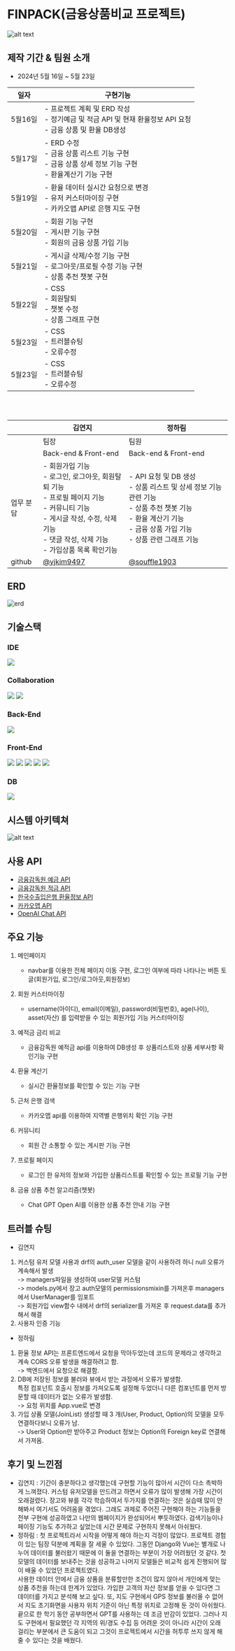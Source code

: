 # FINPACK(금융상품비교 프로젝트)
![alt text](image-1.png)
## 제작 기간 & 팀원 소개
- 2024년 5월 16일 ~ 5월 23일

|일자|구현기능|
|------|---|
|5월16일| - 프로젝트 계획 및 ERD 작성<br>- 정기예금 및 적금 API 및 현재 환율정보 API 요청<br>- 금융 상품 및 환율 DB생성|
|5월17일| - ERD 수정<br>- 금융 상품 리스트 기능 구현<br>- 금융 상품 상세 정보 기능 구현<br>- 환율계산기 기능 구현|
|5월19일| - 환율 데이터 실시간 요청으로 변경<br>- 유저 커스터마이징 구현<br>- 카카오맵 API로 은행 지도 구현|
|5월20일| - 회원 기능 구현<br>- 게시판 기능 구현<br>- 회원의 금융 상품 가입 기능|
|5월21일| - 게시글 삭제/수정 기능 구현<br>- 로그아웃/프로필 수정 기능 구현<br>- 상품 추천 챗봇 구현|
|5월22일|- CSS<br>- 회원탈퇴<br>- 챗봇 수정 <br>- 상품 그래프 구현|
|5월23일|- CSS<br>- 트러블슈팅<br>- 오류수정|
|5월23일|- CSS<br>- 트러블슈팅<br>- 오류수정|
<br>

<br>


||김연지|정하림|
|------|---|---|
||팀장|팀원|
||Back-end & Front-end|Back-end & Front-end|
|업무 분담|- 회원가입 기능<br>- 로그인, 로그아웃, 회원탈퇴 기능<br>- 프로필 페이지 기능<br>- 커뮤니티 기능<br>- 게시글 작성, 수정, 삭제 기능<br>- 댓글 작성, 삭제 기능<br>- 가입상품 목록 확인기능|- API 요청 및 DB 생성<br>- 상품 리스트 및 상세 정보 기능 관련 기능<br>- 상품 추천 챗봇 기능 <br>- 환율 계산기 기능<br>- 금융 상품 가입 기능 <br>- 상품 관련 그래프 기능|
|github|[@yjkim9497](https://github.com/yjkim9497/KIMYEONJI)|[@souffle1903](https://github.com/souffle1903/ChungHalim)|


## ERD
![erd](./ERD.png)

## 기술스택
### IDE
<img src="https://img.shields.io/badge/Visual Studio Code-007ACC?style=for-the-badge&logo=Visual Studio Code&logoColor=white">

### Collaboration
<img src="https://img.shields.io/badge/GitLab-FC6D26?style=for-the-badge&logo=GitLab&logoColor=white">
<img src="https://img.shields.io/badge/github-181717?style=for-the-badge&logo=github&logoColor=white">

### Back-End
<img src="https://img.shields.io/badge/django-092E20?style=for-the-badge&logo=django&logoColor=white">

### Front-End
<img src="https://img.shields.io/badge/html5-E34F26?style=for-the-badge&logo=html5&logoColor=white">
<img src="https://img.shields.io/badge/css-1572B6?style=for-the-badge&logo=css3&logoColor=white">
<img src="https://img.shields.io/badge/vue.js-4FC08D?style=for-the-badge&logo=vue.js&logoColor=white">
<img src="https://img.shields.io/badge/bootstrap-7952B3?style=for-the-badge&logo=bootstrap&logoColor=white">
<img src="https://img.shields.io/badge/Chart.js-FF6384?style=for-the-badge&logo=Chart.js&logoColor=white">


### DB
<img src="https://img.shields.io/badge/SQLite-003B57?style=for-the-badge&logo=SQLite&logoColor=white">

## 시스템 아키텍쳐
![alt text](image.png)

## 사용 API
- [금융감독원 예금 API](https://finlife.fss.or.kr/finlife/api/fdrmDpstApi/list.do?menuNo=700052)
- [금융감독원 적금 API](https://finlife.fss.or.kr/finlife/api/fdrmEntyApi/list.do?menuNo=700053)
- [한국수출입은행 환율정보 API](https://www.koreaexim.go.kr/ir/HPHKIR020M01?apino=2&viewtype=C&searchselect=&searchword=)
- [카카오맵 API](https://apis.map.kakao.com/web/)
- [OpenAI Chat API](https://platform.openai.com/overview)

## 주요 기능
1. 메인페이지
    - navbar를 이용한 전체 페이지 이동 구현, 로그인 여부에 따라 나타나는 버튼 토글(회원가입, 로그인/로그아웃,회원정보)
    
2. 회원 커스터마이징
    - username(아이디), email(이메일), password(비밀번호), age(나이), asset(자산) 를 입력받을 수 있는 회원가입 기능 커스터마이징
3. 예적금 금리 비교
    - 금융감독원 예적금 api를 이용하여 DB생성 후 상품리스트와 상품 세부사항 확인기능 구현
4. 환율 계산기
    - 실시간 환율정보를 확인할 수 있는 기능 구현
5. 근처 은행 검색
    - 카카오맵 api를 이용하여 지역별 은행위치 확인 기능 구현
6. 커뮤니티
    - 회원 간 소통할 수 있는 게시판 기능 구현
7. 프로필 페이지
    - 로그인 한 유저의 정보와 가입한 상품리스트를 확인할 수 있는 프로필 기능 구현
8. 금융 상품 추천 알고리즘(챗봇)
    - Chat GPT Open AI를 이용한 상품 추천 안내 기능 구현

## 트러블 슈팅
- 김연지
1. 커스텀 유저 모델 사용과 drf의 auth_user 모델을 같이 사용하려 하니 null 오류가 계속해서 발생   
 -> managers파일을 생성하여 user모델 커스텀   
 -> models.py에서 장고 auth모델의 permissionsmixin를 가져온후 managers에서 UserManager를 임포트   
 -> 회원가입 view함수 내에서 drf의 serializer를 가져온 후 request.data를 추가해서 해결
 2. 사용자 인증 기능   
- 정하림
1. 환율 정보 API는 프론트엔드에서 요청을 막아두었는데 코드의 문제라고 생각하고 계속 CORS 오류 발생을 해결하려고 함.<br>-> 백엔드에서 요청으로 해결함.
 2. DB에 저장된 정보를 불러와 뷰에서 받는 과정에서 오류가 발생함.<br> 특정 컴포넌트 호출시 정보를 가져오도록 설정해 두었더니 다른 컴포넌트를 먼저 방문할 때 데이터가 없는 오류가 발생함.<br>-> 요청 위치를 App.vue로 변경
 3. 가입 상품 모델(JoinList) 생성할 때 3 개(User, Product, Option)의 모델을 모두 연결하다보니 오류가 남.<br>-> User와 Option만 받아주고 Product 정보는 Option의 Foreign key로 연결해서 가져옴. 

 ## 후기 및 느낀점
 - 김연지 : 기간이 충분하다고 생각했는데 구현할 기능이 많아서 시간이 다소 촉박하게 느껴졌다. 커스텀 유저모델을 만드려고 하면서 오류가 많이 발생해 가장 시간이 오래걸렸다. 장고와 뷰를 각각 학습하여서 두가지를 연결하는 것은 실습때 많이 안해봐서 여기서도 어려움을 겪었다. 그래도 과제로 주어진 구현해야 하는 기능들을 전부 구현에 성공하였고 나만의 웹페이지가 완성되어서 뿌듯하였다. 검색기능이나 페이징 기능도 추가하고 싶었는데 시간 문제로 구현하지 못해서 아쉬웠다.
 - 정하림 : 첫 프로젝트라서 시작을 어떻게 해야 하는지 걱정이 많았다. 프로젝트 경험이 있는 팀장 덕분에 계획을 잘 세울 수 있었다. 그동안 Django와 Vue는 별개로 나누어 데이터를 불러왔기 때문에 이 둘을 연결하는 부분이 가장 어려웠던 것 같다. 첫 모델의 데이터를 보내주는 것을 성공하고 나머지 모델들은 비교적 쉽게 진행되어 많이 배울 수 있었던 프로젝트였다.<br>사용한 데이터 안에서 금융 상품을 분류할만한 조건이 많지 않아서 개인에게 맞는 상품 추천을 하는데 한계가 있었다. 가입한 고객의 자산 정보를 얻을 수 있다면 그 데이터를 가지고 분석해 보고 싶다. 또, 지도 구현에서 GPS 정보를 불러올 수 없어서 지도 초기화면을 사용자 위치 기준이 아닌 특정 위치로 고정해 둔 것이 아쉬웠다.<br>끝으로 한 학기 동안 공부하면서 GPT를 사용하는 데 조금 반감이 있었다. 그러나 지도 구현에서 필요했던 각 지역의 위/경도 수집 등 어려운 것이 아니라 시간이 오래 걸리는 부분에서 큰 도움이 되고 그것이 프로젝트에서 시간을 허투루 쓰지 않게 해 줄 수 있다는 것을 배웠다.

